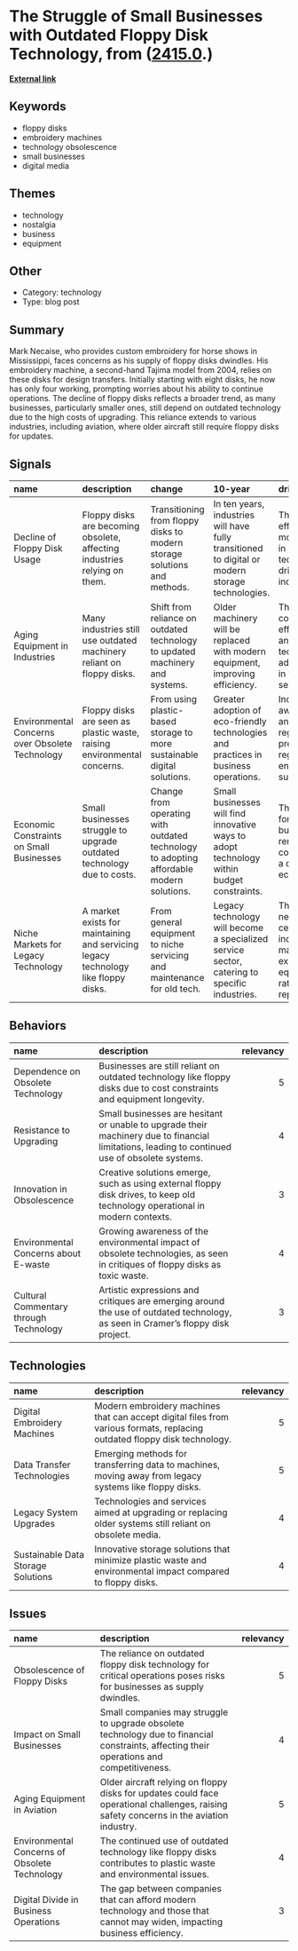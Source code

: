 # __The Struggle of Small Businesses with Outdated Floppy Disk Technology__, from ([2415.0](https://kghosh.substack.com/p/2415.0).)

__[External link](https://www.wired.com/story/why-the-floppy-disk-just-wont-die/?utm_source=substack&utm_medium=email)__



## Keywords

* floppy disks
* embroidery machines
* technology obsolescence
* small businesses
* digital media

## Themes

* technology
* nostalgia
* business
* equipment

## Other

* Category: technology
* Type: blog post

## Summary

Mark Necaise, who provides custom embroidery for horse shows in Mississippi, faces concerns as his supply of floppy disks dwindles. His embroidery machine, a second-hand Tajima model from 2004, relies on these disks for design transfers. Initially starting with eight disks, he now has only four working, prompting worries about his ability to continue operations. The decline of floppy disks reflects a broader trend, as many businesses, particularly smaller ones, still depend on outdated technology due to the high costs of upgrading. This reliance extends to various industries, including aviation, where older aircraft still require floppy disks for updates.

## Signals

| name                                            | description                                                                        | change                                                                                  | 10-year                                                                                          | driving-force                                                                                 |   relevancy |
|:------------------------------------------------|:-----------------------------------------------------------------------------------|:----------------------------------------------------------------------------------------|:-------------------------------------------------------------------------------------------------|:----------------------------------------------------------------------------------------------|------------:|
| Decline of Floppy Disk Usage                    | Floppy disks are becoming obsolete, affecting industries relying on them.          | Transitioning from floppy disks to modern storage solutions and methods.                | In ten years, industries will have fully transitioned to digital or modern storage technologies. | The need for efficiency and modernization in technology-driven industries.                    |           4 |
| Aging Equipment in Industries                   | Many industries still use outdated machinery reliant on floppy disks.              | Shift from reliance on outdated technology to updated machinery and systems.            | Older machinery will be replaced with modern equipment, improving efficiency.                    | The drive for cost-effectiveness and technological advancement in various sectors.            |           4 |
| Environmental Concerns over Obsolete Technology | Floppy disks are seen as plastic waste, raising environmental concerns.            | From using plastic-based storage to more sustainable digital solutions.                 | Greater adoption of eco-friendly technologies and practices in business operations.              | Increasing awareness and regulatory pressures regarding environmental sustainability.         |           5 |
| Economic Constraints on Small Businesses        | Small businesses struggle to upgrade outdated technology due to costs.             | Change from operating with outdated technology to adopting affordable modern solutions. | Small businesses will find innovative ways to adopt technology within budget constraints.        | The necessity for small businesses to remain competitive in a digital economy.                |           4 |
| Niche Markets for Legacy Technology             | A market exists for maintaining and servicing legacy technology like floppy disks. | From general equipment to niche servicing and maintenance for old tech.                 | Legacy technology will become a specialized service sector, catering to specific industries.     | The ongoing need of certain industries to maintain existing equipment rather than replace it. |           3 |

## Behaviors

| name                                   | description                                                                                                                                    |   relevancy |
|:---------------------------------------|:-----------------------------------------------------------------------------------------------------------------------------------------------|------------:|
| Dependence on Obsolete Technology      | Businesses are still reliant on outdated technology like floppy disks due to cost constraints and equipment longevity.                         |           5 |
| Resistance to Upgrading                | Small businesses are hesitant or unable to upgrade their machinery due to financial limitations, leading to continued use of obsolete systems. |           4 |
| Innovation in Obsolescence             | Creative solutions emerge, such as using external floppy disk drives, to keep old technology operational in modern contexts.                   |           3 |
| Environmental Concerns about E-waste   | Growing awareness of the environmental impact of obsolete technologies, as seen in critiques of floppy disks as toxic waste.                   |           4 |
| Cultural Commentary through Technology | Artistic expressions and critiques are emerging around the use of outdated technology, as seen in Cramer’s floppy disk project.                |           3 |

## Technologies

| name                               | description                                                                                                               |   relevancy |
|:-----------------------------------|:--------------------------------------------------------------------------------------------------------------------------|------------:|
| Digital Embroidery Machines        | Modern embroidery machines that can accept digital files from various formats, replacing outdated floppy disk technology. |           5 |
| Data Transfer Technologies         | Emerging methods for transferring data to machines, moving away from legacy systems like floppy disks.                    |           5 |
| Legacy System Upgrades             | Technologies and services aimed at upgrading or replacing older systems still reliant on obsolete media.                  |           4 |
| Sustainable Data Storage Solutions | Innovative storage solutions that minimize plastic waste and environmental impact compared to floppy disks.               |           4 |

## Issues

| name                                          | description                                                                                                                               |   relevancy |
|:----------------------------------------------|:------------------------------------------------------------------------------------------------------------------------------------------|------------:|
| Obsolescence of Floppy Disks                  | The reliance on outdated floppy disk technology for critical operations poses risks for businesses as supply dwindles.                    |           5 |
| Impact on Small Businesses                    | Small companies may struggle to upgrade obsolete technology due to financial constraints, affecting their operations and competitiveness. |           4 |
| Aging Equipment in Aviation                   | Older aircraft relying on floppy disks for updates could face operational challenges, raising safety concerns in the aviation industry.   |           5 |
| Environmental Concerns of Obsolete Technology | The continued use of outdated technology like floppy disks contributes to plastic waste and environmental issues.                         |           4 |
| Digital Divide in Business Operations         | The gap between companies that can afford modern technology and those that cannot may widen, impacting business efficiency.               |           3 |